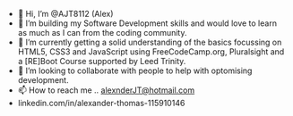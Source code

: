 - 👋 Hi, I’m @AJT8112 (Alex)
- 👀 I’m building my Software Development skills and would love to learn as much as I can from the coding community.
- 🌱 I’m currently getting a solid understanding of the basics focussing on HTML5, CSS3 and JavaScript using FreeCodeCamp.org, Pluralsight and a [RE]Boot Course supported by Leed Trinity.
- 💞️ I’m looking to collaborate with people to help with optomising development.
- 📫 How to reach me .. alexnderJT@hotmail.com
- linkedin.com/in/alexander-thomas-115910146

<!---
AJT8112/AJT8112 is a ✨ special ✨ repository because its `README.md` (this file) appears on your GitHub profile.
You can click the Preview link to take a look at your changes.
--->
